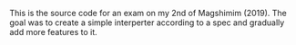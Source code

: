 This is the source code for an exam on my 2nd of Magshimim (2019). The goal was to create a simple interperter according to a spec and gradually add more features to it.

